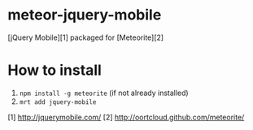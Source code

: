 meteor-jquery-mobile
====================

[jQuery Mobile][1] packaged for [Meteorite][2]

# How to install 
1. `npm install -g meteorite` (if not already installed)
2. `mrt add jquery-mobile`


  [1] http://jquerymobile.com/
  [2] http://oortcloud.github.com/meteorite/
